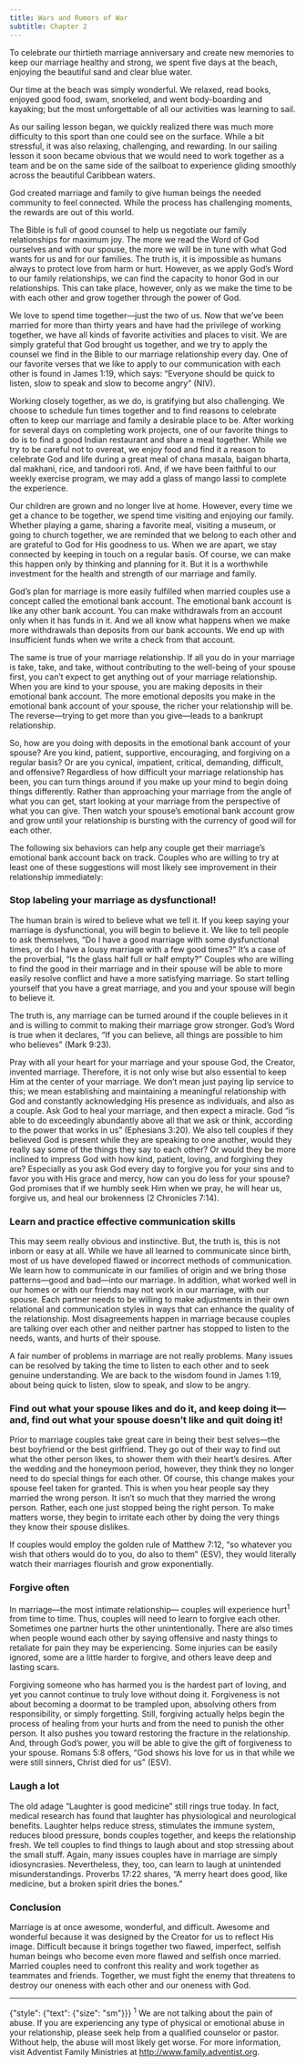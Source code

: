 ```yaml
---
title: Wars and Rumors of War
subtitle: Chapter 2
---
```


To celebrate our thirtieth marriage anniversary and create new memories to keep our marriage healthy and strong, we spent five days at the beach, enjoying the beautiful sand and clear blue water.

Our time at the beach was simply wonderful. We relaxed, read books, enjoyed good food, swam, snorkeled, and went body-boarding and kayaking; but the most unforgettable of all our activities was learning to sail.

As our sailing lesson began, we quickly realized there was much more difficulty to this sport than one could see on the surface. While a bit stressful, it was also relaxing, challenging, and rewarding. In our sailing lesson it soon became obvious that we would need to work together as a team and be on the same side of the sailboat to experience gliding smoothly across the beautiful Caribbean waters.

God created marriage and family to give human beings the needed community to feel connected. While the process has challenging moments, the rewards are out of this world.

The Bible is full of good counsel to help us negotiate our family relationships for maximum joy. The more we read the Word of God ourselves and with our spouse, the more we will be in tune with what God wants for us and for our families. The truth is, it is impossible as humans always to protect love from harm or hurt. However, as we apply God’s Word to our family relationships, we can find the capacity to honor God in our relationships. This can take place, however, only as we make the time to be with each other and grow together through the power of God.

We love to spend time together—just the two of us. Now that we’ve been married for more than thirty years and have had the privilege of working together, we have all kinds of favorite activities and places to visit. We are simply grateful that God brought us together, and we try to apply the counsel we find in the Bible to our marriage relationship every day. One of our favorite verses that we like to apply to our communication with each other is found in James 1:19, which says: “Everyone should be quick to listen, slow to speak and slow to become angry” (NIV).

Working closely together, as we do, is gratifying but also challenging. We choose to schedule fun times together and to find reasons to celebrate often to keep our marriage and family a desirable place to be. After working for several days on completing work projects, one of our favorite things to do is to find a good Indian restaurant and share a meal together. While we try to be careful not to overeat, we enjoy food and find it a reason to celebrate God and life during a great meal of chana masala, baigan bharta, dal makhani, rice, and tandoori roti. And, if we have been faithful to our weekly exercise program, we may add a glass of mango lassi to complete the experience.

Our children are grown and no longer live at home. However, every time we get a chance to be together, we spend time visiting and enjoying our family. Whether playing a game, sharing a favorite meal, visiting a museum, or going to church together, we are reminded that we belong to each other and are grateful to God for His goodness to us. When we are apart, we stay connected by keeping in touch on a regular basis. Of course, we can make this happen only by thinking and planning for it. But it is a worthwhile investment for the health and strength of our marriage and family.

God’s plan for marriage is more easily fulfilled when married couples use a concept called the emotional bank account. The emotional bank account is like any other bank account. You can make withdrawals from an account only when it has funds in it. And we all know what happens when we make more withdrawals than deposits from our bank accounts. We end up with insufficient funds when we write a check from that account.

The same is true of your marriage relationship. If all you do in your marriage is take, take, and take, without contributing to the well-being of your spouse first, you can’t expect to get anything out of your marriage relationship. When you are kind to your spouse, you are making deposits in their emotional bank account. The more emotional deposits you make in the emotional bank account of your spouse, the richer your relationship will be. The reverse—trying to get more than you give—leads to a bankrupt relationship.

So, how are you doing with deposits in the emotional bank account of your spouse? Are you kind, patient, supportive, encouraging, and forgiving on a regular basis? Or are you cynical, impatient, critical, demanding, difficult, and offensive? Regardless of how difficult your marriage relationship has been, you can turn things around if you make up your mind to begin doing things differently. Rather than approaching your marriage from the angle of what you can get, start looking at your marriage from the perspective of what you can give. Then watch your spouse’s emotional bank account grow and grow until your relationship is bursting with the currency of good will for each other.

The following six behaviors can help any couple get their marriage’s emotional bank account back on track. Couples who are willing to try at least one of these suggestions will most likely see improvement in their relationship immediately:

### Stop labeling your marriage as dysfunctional!

The human brain is wired to believe what we tell it. If you keep saying your marriage is dysfunctional, you will begin to believe it. We like to tell people to ask themselves, “Do I have a good marriage with some dysfunctional times, or do I have a lousy marriage with a few good times?” It’s a case of the proverbial, “Is the glass half full or half empty?” Couples who are willing to find the good in their marriage and in their spouse will be able to more easily resolve conflict and have a more satisfying marriage. So start telling yourself that you have a great marriage, and you and your spouse will begin to believe it.

The truth is, any marriage can be turned around if the couple believes in it and is willing to commit to making their marriage grow stronger. God’s Word is true when it declares, “If you can believe, all things are possible to him who believes” (Mark 9:23).

Pray with all your heart for your marriage and your spouse God, the Creator, invented marriage. Therefore, it is not only wise but also essential to keep Him at the center of your marriage. We don’t mean just paying lip service to this; we mean establishing and maintaining a meaningful relationship with God and constantly acknowledging His presence as individuals, and also as a couple. Ask God to heal your marriage, and then expect a miracle. God “is able to do exceedingly abundantly above all that we ask or think, according to the power that works in us” (Ephesians 3:20). We also tell couples if they believed God is present while they are speaking to one another, would they really say some of the things they say to each other? Or would they be more inclined to impress God with how kind, patient, loving, and forgiving they are? Especially as you ask God every day to forgive you for your sins and to favor you with His grace and mercy, how can you do less for your spouse? God promises that if we humbly seek Him when we pray, he will hear us, forgive us, and heal our brokenness (2 Chronicles 7:14).

### Learn and practice effective communication skills

This may seem really obvious and instinctive. But, the truth is, this is not inborn or easy at all. While we have all learned to communicate since birth, most of us have developed flawed or incorrect methods of communication. We learn how to communicate in our families of origin and we bring those patterns—good and bad—into our marriage. In addition, what worked well in our homes or with our friends may not work in our marriage, with our spouse. Each partner needs to be willing to make adjustments in their own relational and communication styles in ways that can enhance the quality of the relationship. Most disagreements happen in marriage because couples are talking over each other and neither partner has stopped to listen to the needs, wants, and hurts of their spouse.

A fair number of problems in marriage are not really problems. Many issues can be resolved by taking the time to listen to each other and to seek genuine understanding. We are back to the wisdom found in James 1:19, about being quick to listen, slow to speak, and slow to be angry.

### Find out what your spouse likes and do it, and keep doing it—and, find out what your spouse doesn’t like and quit doing it!

Prior to marriage couples take great care in being their best selves—the best boyfriend or the best girlfriend. They go out of their way to find out what the other person likes, to shower them with their heart’s desires. After the wedding and the honeymoon period, however, they think they no longer need to do special things for each other. Of course, this change makes your spouse feel taken for granted. This is when you hear people say they married the wrong person. It isn’t so much that they married the wrong person. Rather, each one just stopped being the right person. To make matters worse, they begin to irritate each other by doing the very things they know their spouse dislikes.

If couples would employ the golden rule of Matthew 7:12, “so whatever you wish that others would do to you, do also to them” (ESV), they would literally watch their marriages flourish and grow exponentially.

### Forgive often

In marriage—the most intimate relationship— couples will experience hurt<sup>1</sup> from time to time. Thus, couples will need to learn to forgive each other. Sometimes one partner hurts the other unintentionally. There are also times when people wound each other by saying offensive and nasty things to retaliate for pain they may be experiencing. Some injuries can be easily ignored, some are a little harder to forgive, and others leave deep and lasting scars.

Forgiving someone who has harmed you is the hardest part of loving, and yet you cannot continue to truly love without doing it. Forgiveness is not about becoming a doormat to be trampled upon, absolving others from responsibility, or simply forgetting. Still, forgiving actually helps begin the process of healing from your hurts and from the need to punish the other person. It also pushes you toward restoring the fracture in the relationship. And, through God’s power, you will be able to give the gift of forgiveness to your spouse. Romans 5:8 offers, “God shows his love for us in that while we were still sinners, Christ died for us” (ESV).

### Laugh a lot

The old adage “Laughter is good medicine” still rings true today. In fact, medical research has found that laughter has physiological and neurological benefits. Laughter helps reduce stress, stimulates the immune system, reduces blood pressure, bonds couples together, and keeps the relationship fresh. We tell couples to find things to laugh about and stop stressing about the small stuff. Again, many issues couples have in marriage are simply idiosyncrasies. Nevertheless, they, too, can learn to laugh at unintended misunderstandings. Proverbs 17:22 shares, “A merry heart does good, like medicine, but a broken spirit dries the bones.”

### Conclusion

Marriage is at once awesome, wonderful, and difficult. Awesome and wonderful because it was designed by the Creator for us to reflect His image. Difficult because it brings together two flawed, imperfect, selfish human beings who become even more flawed and selfish once married. Married couples need to confront this reality and work together as teammates and friends. Together, we must fight the enemy that threatens to destroy our oneness with each other and our oneness with God.

---

{"style": {"text": {"size": "sm"}}}
<sup>1</sup> We are not talking about the pain of abuse. If you are experiencing any type of physical or emotional abuse in your relationship, please seek help from a qualified counselor or pastor. Without help, the abuse will most likely get worse. For more information, visit Adventist Family Ministries at http://www.family.adventist.org.